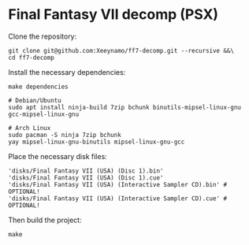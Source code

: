 # Final Fantasy VII decomp (PSX)

Clone the repository:

```shell
git clone git@github.com:Xeeynamo/ff7-decomp.git --recursive &&\
cd ff7-decomp
```

Install the necessary dependencies:

```shell
make dependencies

# Debian/Ubuntu
sudo apt install ninja-build 7zip bchunk binutils-mipsel-linux-gnu gcc-mipsel-linux-gnu

# Arch Linux
sudo pacman -S ninja 7zip bchunk
yay mipsel-linux-gnu-binutils mipsel-linux-gnu-gcc
```

Place the necessary disk files:

```shell
'disks/Final Fantasy VII (USA) (Disc 1).bin'
'disks/Final Fantasy VII (USA) (Disc 1).cue'
'disks/Final Fantasy VII (USA) (Interactive Sampler CD).bin' # OPTIONAL!
'disks/Final Fantasy VII (USA) (Interactive Sampler CD).cue' # OPTIONAL!
```

Then build the project:

```shell
make
```
